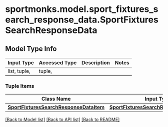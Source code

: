 # sportmonks.model.sport_fixtures_search_response_data.SportFixturesSearchResponseData

## Model Type Info
Input Type | Accessed Type | Description | Notes
------------ | ------------- | ------------- | -------------
list, tuple,  | tuple,  |  | 

### Tuple Items
Class Name | Input Type | Accessed Type | Description | Notes
------------- | ------------- | ------------- | ------------- | -------------
[**SportFixturesSearchResponseDataItem**](SportFixturesSearchResponseDataItem.md) | [**SportFixturesSearchResponseDataItem**](SportFixturesSearchResponseDataItem.md) | [**SportFixturesSearchResponseDataItem**](SportFixturesSearchResponseDataItem.md) |  | 

[[Back to Model list]](../../README.md#documentation-for-models) [[Back to API list]](../../README.md#documentation-for-api-endpoints) [[Back to README]](../../README.md)

